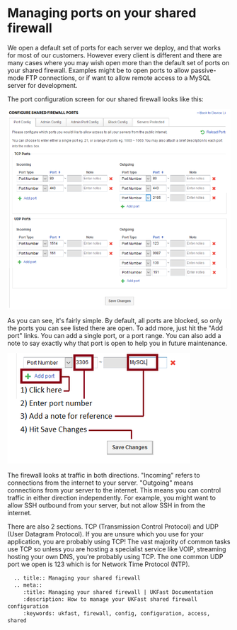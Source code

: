 # Managing ports on your shared firewall

We open a default set of ports for each server we deploy, and that works for most of our customers. However every client is different and there are many cases where you may wish open more than the default set of ports on your shared firewall. Examples might be to open ports to allow passive-mode FTP connections, or if want to allow remote access to a MySQL server for development.

The port configuration screen for our shared firewall looks like this:

![portlist](files/shared_fw_conf.png)

As you can see, it's fairly simple. By default, all ports are blocked, so only the ports you can see listed there are open. To add more, just hit the "Add port" links. You can add a single port, or a port range. You can also add a note to say exactly why that port is open to help you in future maintenance.

![Add port on shared FW](files/shared_add_port.png)

The firewall looks at traffic in both directions. "Incoming" refers to connections from the internet to your server. "Outgoing" means connections from your server to the internet. This means you can control traffic in either direction independently. For example, you might want to allow SSH outbound from your server, but not allow SSH in from the internet.  

There are also 2 sections. TCP (Transmission Control Protocol) and UDP (User Datagram Protocol). If you are unsure which you use for your application, you are probably using TCP! The vast majority of common tasks use TCP so unless you are hosting a specialist service like VOIP, streaming hosting your own DNS, you're probably using TCP. The one common UDP port we open is 123 which is for Network Time Protocol (NTP).

```eval_rst
  .. title:: Managing your shared firewall
  .. meta::
     :title: Managing your shared firewall | UKFast Documentation
     :description: How to manage your UKFast shared firewall configuration
     :keywords: ukfast, firewall, config, configuration, access, shared
```
